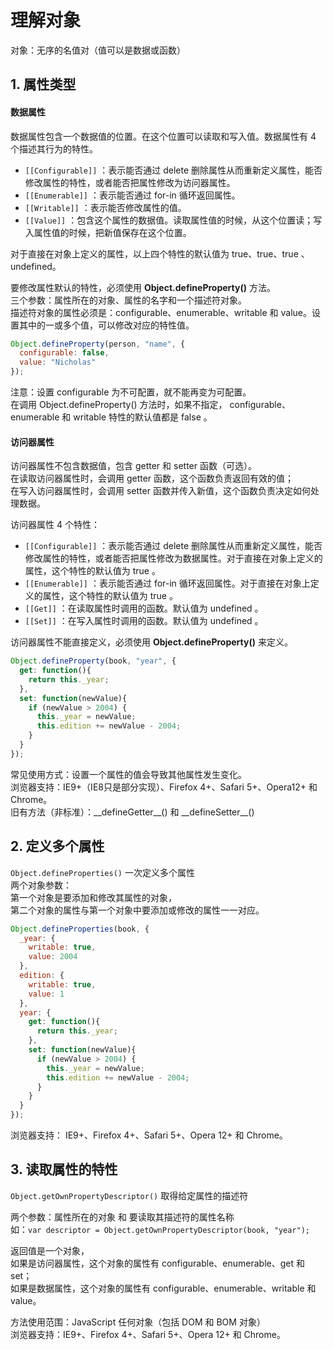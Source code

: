# 理解对象
对象：无序的名值对（值可以是数据或函数） <br>

## 1. 属性类型
#### 数据属性
数据属性包含一个数据值的位置。在这个位置可以读取和写入值。数据属性有 4 个描述其行为的特性。 <br>
- `[[Configurable]]` ：表示能否通过 delete 删除属性从而重新定义属性，能否修改属性的特性，或者能否把属性修改为访问器属性。
- `[[Enumerable]]` ：表示能否通过 for-in 循环返回属性。
- `[[Writable]]` ：表示能否修改属性的值。
- `[[Value]]` ：包含这个属性的数据值。读取属性值的时候，从这个位置读；写入属性值的时候，把新值保存在这个位置。

对于直接在对象上定义的属性，以上四个特性的默认值为 true、true、true 、undefined。

要修改属性默认的特性，必须使用 **Object.defineProperty()** 方法。 <br>
三个参数：属性所在的对象、属性的名字和一个描述符对象。 <br>
描述符对象的属性必须是：configurable、enumerable、writable 和 value。设置其中的一或多个值，可以修改对应的特性值。 <br>
```js
Object.defineProperty(person, "name", {
  configurable: false,
  value: "Nicholas"
});
```
注意：设置 configurable 为不可配置，就不能再变为可配置。 <br>
在调用 Object.defineProperty() 方法时，如果不指定， configurable、enumerable 和 writable 特性的默认值都是 false 。 <br>

#### 访问器属性
访问器属性不包含数据值，包含 getter 和 setter 函数（可选）。 <br>
在读取访问器属性时，会调用 getter 函数，这个函数负责返回有效的值； <br>
在写入访问器属性时，会调用 setter 函数并传入新值，这个函数负责决定如何处理数据。 <br>

访问器属性 4 个特性： <br>
- `[[Configurable]]` ：表示能否通过 delete 删除属性从而重新定义属性，能否修改属性的特性，或者能否把属性修改为数据属性。对于直接在对象上定义的属性，这个特性的默认值为 true 。
- `[[Enumerable]]` ：表示能否通过 for-in 循环返回属性。对于直接在对象上定义的属性，这个特性的默认值为 true 。
- `[[Get]]` ：在读取属性时调用的函数。默认值为 undefined 。
- `[[Set]]` ：在写入属性时调用的函数。默认值为 undefined 。

访问器属性不能直接定义，必须使用 **Object.defineProperty()** 来定义。 <br>
```js
Object.defineProperty(book, "year", {
  get: function(){
    return this._year;
  },
  set: function(newValue){
    if (newValue > 2004) {
      this._year = newValue;
      this.edition += newValue - 2004;
    }
  }
});
```
常见使用方式：设置一个属性的值会导致其他属性发生变化。 <br>
浏览器支持：IE9+（IE8只是部分实现）、Firefox 4+、Safari 5+、Opera12+ 和 Chrome。 <br>
旧有方法（非标准）：\_\_defineGetter\_\_() 和 \_\_defineSetter\_\_()  <br>

## 2. 定义多个属性
`Object.defineProperties()`  一次定义多个属性 <br>
两个对象参数： <br>
第一个对象是要添加和修改其属性的对象， <br>
第二个对象的属性与第一个对象中要添加或修改的属性一一对应。 <br>
```js
Object.defineProperties(book, {
  _year: {
    writable: true,
    value: 2004
  },
  edition: {
    writable: true,
    value: 1
  },
  year: {
    get: function(){
      return this._year;
    },
    set: function(newValue){
      if (newValue > 2004) {
        this._year = newValue;
        this.edition += newValue - 2004;
      }
    }
  }
});
```
浏览器支持： IE9+、Firefox 4+、Safari 5+、Opera 12+ 和 Chrome。 <br>

## 3. 读取属性的特性
`Object.getOwnPropertyDescriptor()`  取得给定属性的描述符 <br>

两个参数：属性所在的对象 和 要读取其描述符的属性名称 <br>
如：`var descriptor = Object.getOwnPropertyDescriptor(book, "year");` <br>

返回值是一个对象， <br>
如果是访问器属性，这个对象的属性有 configurable、enumerable、get 和 set； <br>
如果是数据属性，这个对象的属性有 configurable、enumerable、writable 和 value。 <br>

方法使用范围：JavaScript 任何对象（包括 DOM 和 BOM 对象） <br>
浏览器支持：IE9+、Firefox 4+、Safari 5+、Opera 12+ 和 Chrome。 <br>